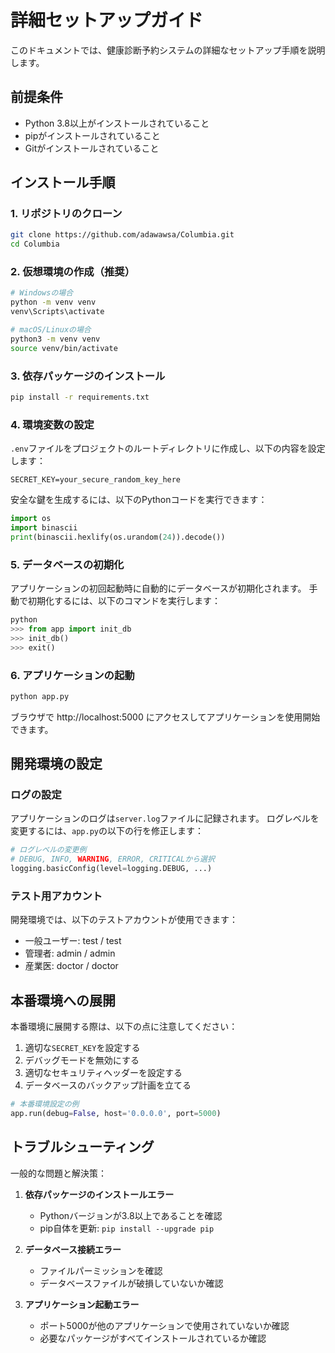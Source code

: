 # 詳細セットアップガイド

このドキュメントでは、健康診断予約システムの詳細なセットアップ手順を説明します。

## 前提条件

- Python 3.8以上がインストールされていること
- pipがインストールされていること
- Gitがインストールされていること

## インストール手順

### 1. リポジトリのクローン

```bash
git clone https://github.com/adawawsa/Columbia.git
cd Columbia
```

### 2. 仮想環境の作成（推奨）

```bash
# Windowsの場合
python -m venv venv
venv\Scripts\activate

# macOS/Linuxの場合
python3 -m venv venv
source venv/bin/activate
```

### 3. 依存パッケージのインストール

```bash
pip install -r requirements.txt
```

### 4. 環境変数の設定

`.env`ファイルをプロジェクトのルートディレクトリに作成し、以下の内容を設定します：

```
SECRET_KEY=your_secure_random_key_here
```

安全な鍵を生成するには、以下のPythonコードを実行できます：

```python
import os
import binascii
print(binascii.hexlify(os.urandom(24)).decode())
```

### 5. データベースの初期化

アプリケーションの初回起動時に自動的にデータベースが初期化されます。
手動で初期化するには、以下のコマンドを実行します：

```python
python
>>> from app import init_db
>>> init_db()
>>> exit()
```

### 6. アプリケーションの起動

```bash
python app.py
```

ブラウザで http://localhost:5000 にアクセスしてアプリケーションを使用開始できます。

## 開発環境の設定

### ログの設定

アプリケーションのログは`server.log`ファイルに記録されます。
ログレベルを変更するには、`app.py`の以下の行を修正します：

```python
# ログレベルの変更例
# DEBUG, INFO, WARNING, ERROR, CRITICALから選択
logging.basicConfig(level=logging.DEBUG, ...)
```

### テスト用アカウント

開発環境では、以下のテストアカウントが使用できます：

- 一般ユーザー: test / test
- 管理者: admin / admin
- 産業医: doctor / doctor

## 本番環境への展開

本番環境に展開する際は、以下の点に注意してください：

1. 適切な`SECRET_KEY`を設定する
2. デバッグモードを無効にする
3. 適切なセキュリティヘッダーを設定する
4. データベースのバックアップ計画を立てる

```python
# 本番環境設定の例
app.run(debug=False, host='0.0.0.0', port=5000)
```

## トラブルシューティング

一般的な問題と解決策：

1. **依存パッケージのインストールエラー**
   - Pythonバージョンが3.8以上であることを確認
   - pip自体を更新: `pip install --upgrade pip`

2. **データベース接続エラー**
   - ファイルパーミッションを確認
   - データベースファイルが破損していないか確認

3. **アプリケーション起動エラー**
   - ポート5000が他のアプリケーションで使用されていないか確認
   - 必要なパッケージがすべてインストールされているか確認
